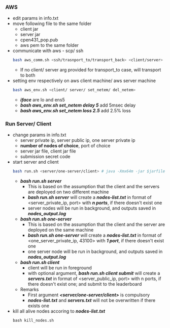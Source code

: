 ### AWS
- edit params in info.txt
- move following file to the same folder
  - client jar 
  - server jar 
  - cpen431_pop.pub 
  - aws pem to the same folder
- communicate with aws - scp/ ssh
  ```bash
  bash aws_comm.sh <ssh/trasnport_to/transport_back> <client/server>
  ```
  - If no client/ server arg provided for transport_to case, will transport to both
- setting env respectively on aws client machine/ aws server machine
  ```bash
  bash aws_env.sh <client/ server/ set_netem/ del_netem>
  ```
  - ***iface*** are lo and ens5
  - ***bash aws_env.sh set_netem delay 5*** add 5msec delay
  - ***bash aws_env.sh set_netem loss 2.5*** add 2.5% loss


### Run Server/ Client
- change params in info.txt
  - server private ip, server public ip, one server private ip
  - **number of nodes of choice**, port of choice
  - server jar file, client jar file
  - submission secret code
- start server and client 
  ```bash
  bash run.sh <server/one-server/client> # java -Xmx64m -jar $jarfile $port
  ```
  - ***bash run.sh server***
    - This is based on the assumption that the client and the servers are deployed on two different machine
    - ***bash run.sh server*** will create a ***nodes-list.txt*** in format of <server_private_ip, port> with ***n ports***, if there doesn't exist one
    - server nodes will be run in background, and outputs saved in ***nodes_output.log***
  - ***bash run.sh one-server***
    - This is based on the assumption that the client and the server are deployed on the same machine
    - ***bash run.sh one-server*** will create a ***nodes-list.txt*** in format of <one_server_private_ip, 43100> with ***1 port***, if there doesn't exist one
    - one server node will be run in background, and outputs saved in ***nodes_output.log***
  - ***bash run.sh client***
    - client will be run in foreground
    - with optional argument, ***bash run.sh client submit*** will create a ***servers.txt*** in format of <server_public_ip, port> with n ports, if there doesn't exist one; 
    and submit to the leaderboard
  - Remarks
    - First argument ***<server/one-server/client>*** is compulsory
    - ***nodes-list.txt*** and ***servers.txt*** will not be overwritten if there exists one
- kill all alive nodes accoring to ***nodes-list.txt***
  ```
  bash kill_nodes.sh
  ```
